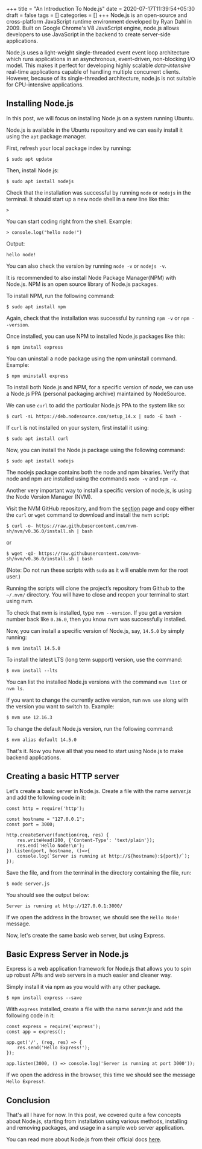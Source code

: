 +++
title = "An Introduction To Node.js"
date = 2020-07-17T11:39:54+05:30
draft = false
tags = []
categories = []
+++
Node.js is an open-source and cross-platform JavaScript runtime environment developed by Ryan Dahl in 2009. Built on Google Chrome's V8 JavaScript engine, node.js allows developers to use JavaScript in the backend to create server-side applications.

Node.js uses a light-weight single-threaded event event loop architecture which runs applications in an asynchronous, event-driven, non-blocking I/O model. This makes it perfect for developing highly scalable _data-intensive_ real-time applications capable of handling multiple concurrent clients.
However, because of its single-threaded architecture, node.js is not suitable for CPU-intensive applications.

## Installing Node.js

In this post, we will focus on installing Node.js on a system running Ubuntu.

Node.js is available in the Ubuntu repository and we can easily install it using the `apt` package manager.

First, refresh your local package index by running:
```
$ sudo apt update
```

Then, install Node.js:
```
$ sudo apt install nodejs
```
Check that the installation was successful by running `node` or `nodejs` in the terminal. It should start up a new node shell in a new line like this:
```
>
```
You can start coding right from the shell. Example:
```
> console.log("hello node!")
```
Output:
```
hello node!
```
You can also check the version by running `node -v` or `nodejs -v`.

It is recommended to also install Node Package Manager(NPM) with Node.js. NPM is an open source library of Node.js packages.

To install NPM, run the following command:
```
$ sudo apt install npm
```
Again, check that the installation was successful by running `npm -v` or `npm --version`.

Once installed, you can use NPM to installed Node.js packages like this:
```
$ npm install express
```
You can uninstall a node package using the npm uninstall command. Example:
```
$ npm uninstall express
```

To install both Node.js and NPM, for a specific version of _node_, we can use a Node.js PPA (personal packaging archive) maintained by NodeSource.

We can use `curl` to add the particular Node.js PPA to the system like so:
```
$ curl -sL https://deb.nodesource.com/setup_14.x | sudo -E bash -
```

If `curl` is not installed on your system, first install it using:
```
$ sudo apt install curl
```

Now, you can install the Node.js package using the following command:
```
$ sudo apt install nodejs
```
The nodejs package contains both the node and npm binaries. Verify that node and npm are installed using the commands `node -v` and `npm -v`.

Another very important way to install a specific version of node.js, is using the Node Version Manager (NVM).

Visit the NVM GitHub repository, and from the [ section](https://github.com/nvm-sh/nvm#installing-and-updating) page and copy either the `curl` or `wget` command to download and install the nvm script:
```
$ curl -o- https://raw.githubusercontent.com/nvm-sh/nvm/v0.36.0/install.sh | bash
```
or
```
$ wget -qO- https://raw.githubusercontent.com/nvm-sh/nvm/v0.36.0/install.sh | bash
```

(Note: Do not run these scripts with `sudo` as it will enable nvm for the root user.)

Running the scripts will clone the project’s repository from Github to the `~/.nvm/` directory. You will have to close and reopen your terminal to start using nvm.

To check that nvm is installed, type `nvm --version`. If you get a version number back like `0.36.0`, then you know nvm was successfully installed.

Now, you can install a specific version of Node.js, say, `14.5.0` by simply running:
```
$ nvm install 14.5.0
```
To install the latest LTS (long term support) version, use the command:
```
$ nvm install --lts
```
You can list the installed Node.js versions with the command `nvm list` or `nvm ls`.

If you want to change the currently active version, run `nvm use` along with the version you want to switch to. Example:
```
$ nvm use 12.16.3
```

To change the default Node.js version, run the following command:
```
$ nvm alias default 14.5.0
```

That's it. Now you have all that you need to start using Node.js to make backend applications.

## Creating a basic HTTP server

Let's create a basic server in Node.js. Create a file with the name _server.js_ and add the following code in it:
```
const http = require('http');

const hostname = "127.0.0.1";
const port = 3000;

http.createServer(function(req, res) {
    res.writeHead(200, {'Content-Type': 'text/plain'});
    res.end('Hello Node!\n');
}).listen(port, hostname, ()=>{
    console.log(`Server is running at http://${hostname}:${port}/`);
});
```

Save the file, and from the terminal in the directory containing the file, run:
```
$ node server.js
```
You should see the output below:
```
Server is running at http://127.0.0.1:3000/
```
If we open the address in the browser, we should see the `Hello Node!` message.

Now, let's create the same basic web server, but using Express.

## Basic Express Server in Node.js

Express is a web application framework for Node.js that allows you to spin up robust APIs and web servers in a much easier and cleaner way.

Simply install it via npm as you would with any other package.
```
$ npm install express --save
```
With `express` installed, create a file with the name _server.js_ and add the following code in it:
```
const express = require('express');
const app = express();

app.get('/', (req, res) => {
    res.send('Hello Express!');
});

app.listen(3000, () => console.log('Server is running at port 3000'));
```
If we open the address in the browser, this time we should see the message `Hello Express!`.

## Conclusion

That's all I have for now. In this post, we covered quite a few concepts about Node.js, starting from installation using various methods, installing and removing packages, and usage in a sample web server application.

You can read more about Node.js from their official docs [here](https://nodejs.org/en/docs/).
